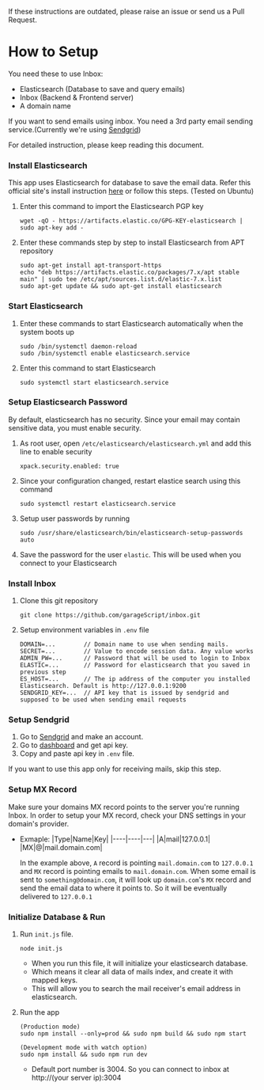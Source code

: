 If these instructions are outdated, please raise an issue or send us a Pull Request.

# How to Setup

You need these to use Inbox:

- Elasticsearch (Database to save and query emails)
- Inbox (Backend & Frontend server)
- A domain name

If you want to send emails using inbox. You need a 3rd party email sending service.(Currently we're using [Sendgrid](https://sendgrid.com/))

For detailed instruction, please keep reading this document.

### Install Elasticsearch

This app uses Elasticsearch for database to save the email data. Refer this official site's install instruction [here](https://www.elastic.co/guide/en/elasticsearch/reference/7.9/deb.html)
or follow this steps. (Tested on Ubuntu)

1. Enter this command to import the Elasticsearch PGP key
   ```
   wget -qO - https://artifacts.elastic.co/GPG-KEY-elasticsearch | sudo apt-key add -
   ```
2. Enter these commands step by step to install Elasticsearch from APT repository
   ```
   sudo apt-get install apt-transport-https
   echo "deb https://artifacts.elastic.co/packages/7.x/apt stable main" | sudo tee /etc/apt/sources.list.d/elastic-7.x.list
   sudo apt-get update && sudo apt-get install elasticsearch
   ```

### Start Elasticsearch

1. Enter these commands to start Elasticsearch automatically when the system boots up
   ```
   sudo /bin/systemctl daemon-reload
   sudo /bin/systemctl enable elasticsearch.service
   ```
2. Enter this command to start Elasticsearch
   ```
   sudo systemctl start elasticsearch.service
   ```

### Setup Elasticsearch Password

By default, elasticsearch has no security. Since your email may contain sensitive data, you must enable security.

1. As root user, open `/etc/elasticsearch/elasticsearch.yml` and add this line to enable security
   ```
   xpack.security.enabled: true
   ```
2. Since your configuration changed, restart elastice search using this command
   ```
   sudo systemctl restart elasticsearch.service
   ```
3. Setup user passwords by running
   ```
   sudo /usr/share/elasticsearch/bin/elasticsearch-setup-passwords auto
   ```
4. Save the password for the user `elastic`. This will be used when you connect to your Elasticsearch

### Install Inbox

1. Clone this git repository
   ```
   git clone https://github.com/garageScript/inbox.git
   ```
2. Setup environment variables in `.env` file
   ```
   DOMAIN=...        // Domain name to use when sending mails.
   SECRET=...        // Value to encode session data. Any value works
   ADMIN_PW=...      // Password that will be used to login to Inbox
   ELASTIC=...       // Password for elasticsearch that you saved in previous step
   ES_HOST=...       // The ip address of the computer you installed Elasticsearch. Default is http://127.0.0.1:9200
   SENDGRID_KEY=...  // API key that is issued by sendgrid and supposed to be used when sending email requests
   ```

### Setup Sendgrid

1. Go to [Sendgrid](https://sendgrid.com/) and make an account.
2. Go to [dashboard](https://app.sendgrid.com/guide/integrate/langs/nodejs) and get api key.
3. Copy and paste api key in `.env` file.

If you want to use this app only for receiving mails, skip this step.

### Setup MX Record

Make sure your domains MX record points to the server you're running Inbox. In order to setup your MX record, check your DNS settings in your domain's provider.

- Exmaple:
  |Type|Name|Key|
  |----|----|---|
  |A|mail|127.0.0.1|
  |MX|@|mail.domain.com|
  
  In the example above, `A` record is pointing `mail.domain.com` to `127.0.0.1` and `MX` record is pointing emails to `mail.domain.com`. When some email is sent to `something@domain.com`, it will look up `domain.com`'s `MX` record and send the email data to where it points to. So it will be eventually delivered to `127.0.0.1`

### Initialize Database & Run

1. Run `init.js` file.
   ```
   node init.js
   ```
   - When you run this file, it will initialize your elasticsearch database.
   - Which means it clear all data of mails index, and create it with mapped keys.
   - This will allow you to search the mail receiver's email address in elasticsearch.
2. Run the app

   ```
   (Production mode)
   sudo npm install --only=prod && sudo npm build && sudo npm start

   (Development mode with watch option)
   sudo npm install && sudo npm run dev
   ```

   - Default port number is 3004. So you can connect to inbox at http://(your server ip):3004

